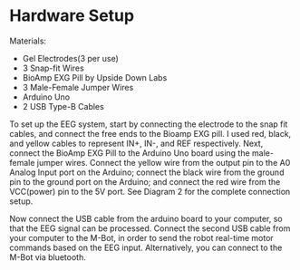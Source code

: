 # Hardware Setup

Materials: 
- Gel Electrodes(3 per use)
- 3 Snap-fit Wires
- BioAmp EXG Pill by Upside Down Labs
- 3 Male-Female Jumper Wires
- Arduino Uno
- 2 USB Type-B Cables


To set up the EEG system, start by connecting the electrode to the snap fit cables, and connect the free ends to the Bioamp EXG pill. I used red, black, and yellow cables to represent IN+, IN-, and REF respectively. Next, connect the BioAmp EXG Pill to the Arduino Uno board using the male-female jumper wires. Connect the yellow wire from the output pin to the A0 Analog Input port on the Arduino; connect the black wire from the ground pin to the ground port on the Arduino; and connect the red wire from the VCC(power) pin to the 5V port. See Diagram 2 for the complete connection setup. 


Now connect the USB cable from the arduino board to your computer, so that the EEG signal can be processed. Connect the second USB cable from your computer to the M-Bot, in order to send the robot real-time motor commands based on the EEG input. Alternatively, you can connect to the M-Bot via bluetooth.
